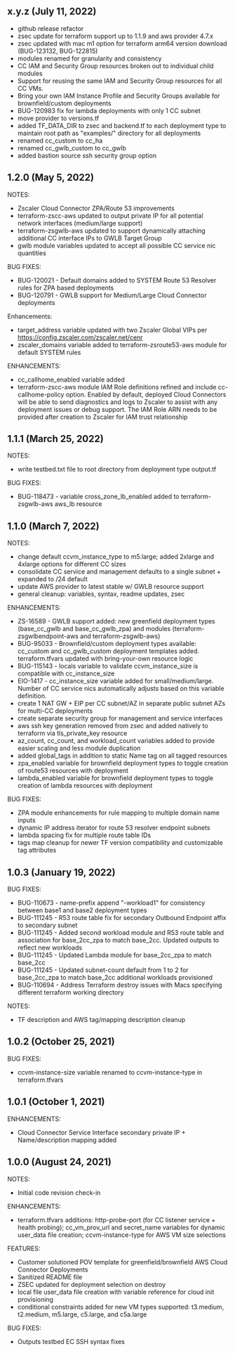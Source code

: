 ## x.y.z (July 11, 2022) 
* github release refactor
* zsec update for terraform support up to 1.1.9 and aws provider 4.7.x
* zsec updated with mac m1 option for terraform arm64 version download (BUG-123132, BUG-122815)
* modules renamed for granularity and consistency
* CC IAM and Security Group resources broken out to individual child modules
* Support for reusing the same IAM and Security Group resources for all CC VMs.
* Bring your own IAM Instance Profile and Security Groups available for brownfield/custom deployments
* BUG-120983 fix for lambda deployments with only 1 CC subnet
* move provider to versions.tf
* added TF_DATA_DIR to zsec and backend.tf to each deployment type to maintain root path as "examples/" directory for all deployments
* renamed cc_custom to cc_ha
* renamed cc_gwlb_custom to cc_gwlb
* added bastion source ssh security group option

## 1.2.0 (May 5, 2022)
NOTES:
* Zscaler Cloud Connector ZPA/Route 53 improvements
* terraform-zscc-aws updated to output private IP for all potential network interfaces (medium/large support)
* terraform-zsgwlb-aws updated to support dynamically attaching additional CC interface IPs to GWLB Target Group
* gwlb module variables updated to accept all possible CC service nic quantities

BUG FIXES:
* BUG-120021 - Default domains added to SYSTEM Route 53 Resolver rules for ZPA based deployments
* BUG-120791 - GWLB support for Medium/Large Cloud Connector deployments

Enhancements:
* target_address variable updated with two Zscaler Global VIPs per https://config.zscaler.com/zscaler.net/cenr
* zscaler_domains variable added to terraform-zsroute53-aws module for default SYSTEM rules

ENHANCEMENTS:
* cc_callhome_enabled variable added
* terraform-zscc-aws module IAM Role definitions refined and include cc-callhome-policy option. Enabled by default, deployed Cloud Connectors will be able to send diagnostics and logs to Zscaler to assist with any deployment issues or debug support. The IAM Role ARN needs to be provided after creation to Zscaler for IAM trust relationship


## 1.1.1 (March 25, 2022)
NOTES:
* write testbed.txt file to root directory from deployment type output.tf

BUG FIXES:
* BUG-118473 - variable cross_zone_lb_enabled added to terraform-zsgwlb-aws aws_lb resource

## 1.1.0 (March 7, 2022)
NOTES:
* change default ccvm_instance_type to m5.large; added 2xlarge and 4xlarge options for different CC sizes
* consolidate CC service and management defaults to a single subnet + expanded to /24 default
* update AWS provider to latest stable w/ GWLB resource support
* general cleanup: variables, syntax, readme updates, zsec


ENHANCEMENTS:
* ZS-16589 - GWLB support added: new greenfield deployment types (base_cc_gwlb and base_cc_gwlb_zpa) and modules (terraform-zsgwlbendpoint-aws and terraform-zsgwlb-aws)
* BUG-95033 - Brownfield/custom deployment types available: cc_custom and cc_gwlb_custom deployment templates added. terraform.tfvars updated with bring-your-own resource logic
* BUG-115143 - locals variable to validate ccvm_instance_size is compatible with cc_instance_size
* EIO-1417 - cc_instance_size variable added for small/medium/large. Number of CC service nics automatically adjusts based on this variable definition.
* create 1 NAT GW + EIP per CC subnet/AZ in separate public subnet AZs for multi-CC deployments
* create separate security group for management and service interfaces
* aws ssh key generation removed from zsec and added natively to terraform via tls_private_key resource
* az_count, cc_count, and workload_count variables added to provide easier scaling and less module duplication
* added global_tags in addition to static Name tag on all tagged resources
* zpa_enabled variable for brownfield deployment types to toggle creation of route53 resources with deployment
* lambda_enabled variable for brownfield deployment types to toggle creation of lambda resources with deployment


BUG FIXES:
* ZPA module enhancements for rule mapping to multiple domain name inputs
* dynamic IP address iterator for route 53 resolver endpoint subnets
* lambda spacing fix for multiple route table IDs
* tags map cleanup for newer TF version compatibility and customizable tag attributes


## 1.0.3 (January 19, 2022)
BUG FIXES:
* BUG-110673 - name-prefix append "-workload1" for consistency between base1 and base2 deployment types
* BUG-111245 - R53 route table fix for secondary Outbound Endpoint affix to secondary subnet
* BUG-111245 - Added second workload module and R53 route table and association for base_2cc_zpa to match base_2cc. Updated outputs to reflect new workloads
* BUG-111245 - Updated Lambda module for base_2cc_zpa to match base_2cc
* BUG-111245 - Updated subnet-count default from 1 to 2 for base_2cc_zpa to match base_2cc additional workloads provisioned
* BUG-110694 - Address Terraform destroy issues with Macs specifying different terraform working directory

NOTES:
* TF description and AWS tag/mapping description cleanup


## 1.0.2 (October 25, 2021)
BUG FIXES:
* ccvm-instance-size variable renamed to ccvm-instance-type in terraform.tfvars

## 1.0.1 (October 1, 2021)
ENHANCEMENTS:
* Cloud Connector Service Interface secondary private IP + Name/description mapping added


## 1.0.0 (August 24, 2021)
NOTES:
* Initial code revision check-in

ENHANCEMENTS:
* terraform.tfvars additions: http-probe-port (for CC listener service + health probing); cc_vm_prov_url and secret_name variables for dynamic user_data file creation; ccvm-instance-type for AWS VM size selections

FEATURES:
* Customer solutioned POV template for greenfield/brownfield AWS Cloud Connector Deployments
* Sanitized README file
* ZSEC updated for deployment selection on destroy
* local file user_data file creation with variable reference for cloud init provisioning
* conditional constraints added for new VM types supported: t3.medium, t2.medium, m5.large, c5.large, and c5a.large

BUG FIXES: 
* Outputs testbed EC SSH syntax fixes
